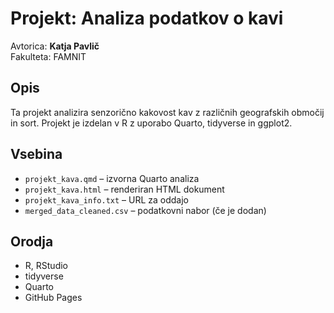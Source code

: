 # Projekt: Analiza podatkov o kavi

Avtorica: **Katja Pavlič**  
Fakulteta: FAMNIT  

## Opis

Ta projekt analizira senzorično kakovost kav z različnih geografskih območij in sort. Projekt je izdelan v R z uporabo Quarto, tidyverse in ggplot2.

## Vsebina

- `projekt_kava.qmd` – izvorna Quarto analiza
- `projekt_kava.html` – renderiran HTML dokument
- `projekt_kava_info.txt` – URL za oddajo
- `merged_data_cleaned.csv` – podatkovni nabor (če je dodan)

## Orodja

- R, RStudio
- tidyverse
- Quarto
- GitHub Pages
